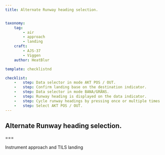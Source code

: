 ```yaml
---
title: Alternate Runway heading selection.


taxonomy:
    tag:
        - air
        - approach
        - landing
    craft:
        - AJS-37
        - Viggen
    author: HeatBlur

template: checklistnd

checklist:
    -   step: Data selector in mode AKT POS / OUT. 
    -   step: Confirm landing base on the destination indicator. 
    -   step: Data selector in mode BANA/GRÄNS. 
    -   step: Runway heading is displayed on the data indicator. 
    -   step: Cycle runway headings by pressing once or multiple times until the desired runway heading is displayed. 
    -   step: Select AKT POS / OUT.
---
```


## Alternate Runway heading selection.

===

Instrument approach and TILS landing 
